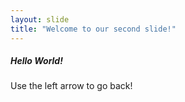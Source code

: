 ```yaml
---
layout: slide
title: "Welcome to our second slide!"
---
```

<h5>Hello World!</h5>
Use the left arrow to go back!
